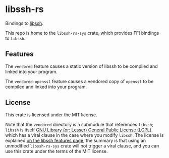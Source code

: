 # libssh-rs

Bindings to [libssh](https://www.libssh.org/).

This repo is home to the `libssh-rs-sys` crate, which provides FFI bindings to `libssh`.

## Features

The `vendored` feature causes a static version of libssh to be compiled and linked into your program.

The `vendored-openssl` feature causes a vendored copy of `openssl` to be compiled and linked into your program.

## License

This crate is licensed under the MIT license.

Note that the `vendored` directory is a submodule that references `libssh`;
`libssh` is itself [GNU Library (or: Lesser) General Public License
(LGPL)](http://www.gnu.org/licenses/old-licenses/lgpl-2.1.html) which has a
viral clause in the case where you modify `libssh`.  The license is explained
[on the libssh features page](https://www.libssh.org/features/); the summary
is that using an unmodified `libssh-rs-sys` crate will not trigger a viral clause,
and you can use this crate under the terms of the MIT license.

